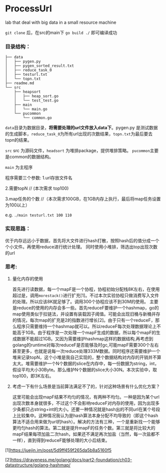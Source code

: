# ProcessUrl
lab that deal with big data in a small resource machine


`git clone` 后，在src的main下 `go build ./` 即可编译成功

### 目录结构：

```
├── data
│   ├── pygen.py
│   ├── pygen_sorted_result.txt
│   ├── reduce_task_0
│   ├── testurl.txt
│   └── topn.txt
├── readme.md
└── src
    ├── heapsort
    │   ├── heap_sort.go
    │   └── test_test.go
    ├── main
    │   └── main.go
    └── pucommon
        └── common.go
```

`data`目录为数据目录，**将需要处理的url文件放入data下**。pygen.py 是测试数据的生成脚本，`reduce_task_0`为所有url出现的次数结果，`topn.txt`为最后要去topn的结果。

`src` src 为源码文件，`headsort` 为堆排package，提供堆排策略。 `pucommon`主要是common的数据结构。

`main` 为主程序

程序需要三个参数:
    1.url存放文件名

2.需要topN  // (本次需求 top100)

3.map任务的个数 //（本次需求100GB，在1GB内存上执行，最后将map任务设置为100以上）

e.g. `./main testurl.txt 100 110`


### 实现思路：

优于内存远远小于数据，首先将大文件进行hash打散，按照hash后的值分成一个个小文件。再使用reduce进行统计处理。
同时使用小堆排，筛选出top出现次数的url

### 思考:
1. 量化内存的使用

   首先进行读数据，每一个mapF是一个协程，协程初始分配栈8K左右，在使用超过是，调用`morestack()`进行扩充[1]。不过本次实验协程只做消费写入文件的处理。所以应该8K就足够了。调用300个协程应该不到30M的使用。
   主要是reduce的使用的内存会多一些。首先reduceF要维护一个hashmap，go的map使用类似于拉链法，并设置有装载因子阈值。可能会出现旧桶与新桶并存的情况，每次map的扩充是2的指数进行增长[2]。由于只有一个reduceF，那么程序只需要维持一个hashmap就可以。所以reduceF每次处理数据理论上不能高于1GB。由于程序是一次处理一个mapF生成的数据，所以每个mapF的生成数据不能超过1GB。又因为需要维护hashmap这样的数据结构,再考虑到golang的runtime对每次reduceF是否能够及时gc,可能mapF需要300个左右甚至更多，也就是说每一次reduce处理333M数据。同时程序还需要维护一个堆来记录topN，这个小堆是我自己实现的，整个数据结构对内存的开销并不算太大。堆需要维护一个N个数据的slice在内存中，每一份数据为string，int，假设平均大小30Byte。那么维护N个数据的slice大小30N。本次实验中，取top100，即3K左右。

2. 考虑一下有什么场景是当前算法满足不了的，针对这种场景有什么优化方案？

   这里可能会出现mapF结果不均匀的情况，有两种不均匀。一种是因为某个url出现次数本身就很多，不过这个不会影响reduceF对内存的使用，因为出现多少条都只占string+int的大小。还要一种情况就是hash出的不同url在某个号段上比较集中。这种情况我认为是hash算法本身分配不均导致的（即这个hash算法不适合用来做为url的hash）。解决的方法有三种，一个是重新找一个能够更均匀hash的算法。第二就是提升mapF的任务个数。第三就是将比较大的mapF结果每项加盐二次hash，如果还不满足再次加盐（当然，每一次盐都不一样），直到得到reduceF能够处理的大小后结束。
   
[1]https://juejin.im/post/5d9ff459f265da5b8a5160f5

[2]https://draveness.me/golang/docs/part2-foundation/ch03-datastructure/golang-hashmap/
